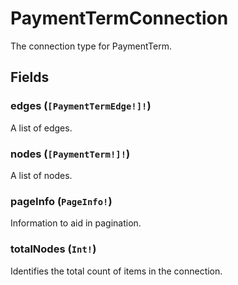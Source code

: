 # PaymentTermConnection

The connection type for PaymentTerm.

## Fields

### edges (`[PaymentTermEdge!]!`)
A list of edges.

### nodes (`[PaymentTerm!]!`)
A list of nodes.

### pageInfo (`PageInfo!`)
Information to aid in pagination.

### totalNodes (`Int!`)
Identifies the total count of items in the connection.
